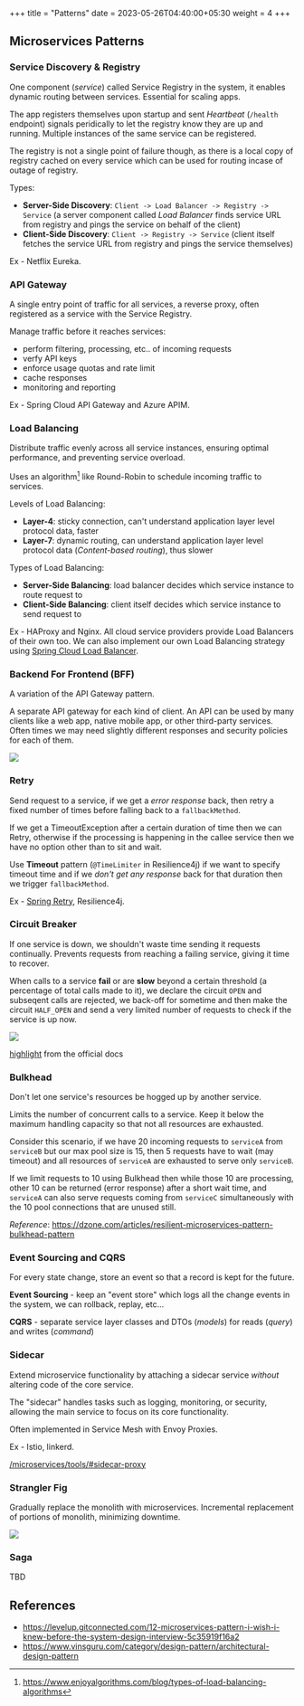 +++
title = "Patterns"
date = 2023-05-26T04:40:00+05:30
weight = 4
+++

## Microservices Patterns
### Service Discovery & Registry
One component (_service_) called Service Registry in the system, it enables dynamic routing between services. Essential for scaling apps.

The app registers themselves upon startup and sent _Heartbeat_ (`/health` endpoint) signals peridically to let the registry know they are up and running. Multiple instances of the same service can be registered.

The registry is not a single point of failure though, as there is a local copy of registry cached on every service which can be used for routing incase of outage of registry.

Types:
- **Server-Side Discovery**: `Client -> Load Balancer -> Registry -> Service` (a server component called _Load Balancer_ finds service URL from registry and pings the service on behalf of the client)
- **Client-Side Discovery**: `Client -> Registry -> Service` (client itself fetches the service URL from registry and pings the service themselves)

Ex - Netflix Eureka.

### API Gateway
A single entry point of traffic for all services, a reverse proxy, often registered as a service with the Service Registry. 

Manage traffic before it reaches services:
- perform filtering, processing, etc.. of incoming requests
- verfy API keys
- enforce usage quotas and rate limit
- cache responses
- monitoring and reporting

Ex - Spring Cloud API Gateway and Azure APIM.

### Load Balancing
Distribute traffic evenly across all service instances, ensuring optimal performance, and preventing service overload.

Uses an algorithm[^1] like Round-Robin to schedule incoming traffic to services.

Levels of Load Balancing:
- **Layer-4**: sticky connection, can't understand application layer level protocol data, faster
- **Layer-7**: dynamic routing, can understand application layer level protocol data (_Content-based routing_), thus slower

Types of Load Balancing:
- **Server-Side Balancing**: load balancer decides which service instance to route request to 
- **Client-Side Balancing**: client itself decides which service instance to send request to

Ex - HAProxy and Nginx. All cloud service providers provide Load Balancers of their own too. We can also implement our own Load Balancing strategy using [Spring Cloud Load Balancer](https://www.baeldung.com/spring-cloud-load-balancer).

### Backend For Frontend (BFF)
A variation of the API Gateway pattern.

A separate API gateway for each kind of client. An API can be used by many clients like a web app, native mobile app, or other third-party services. Often times we may need slightly different responses and security policies for each of them.

![](https://i.imgur.com/9oVQq2B.png)


### Retry
Send request to a service, if we get a _error response_ back, then retry a fixed number of times before falling back to a `fallbackMethod`.

If we get a TimeoutException after a certain duration of time then we can Retry, otherwise if the processing is happening in the callee service then we have no option other than to sit and wait.

Use **Timeout** pattern (`@TimeLimiter` in Resilience4j) if we want to specify timeout time and if we _don't get any response_ back for that duration then we trigger `fallbackMethod`.

Ex - [Spring Retry](https://www.baeldung.com/spring-retry), Resilience4j.

### Circuit Breaker
If one service is down, we shouldn't waste time sending it requests continually. Prevents requests from reaching a failing service, giving it time to recover.

When calls to a service **fail** or are **slow** beyond a certain threshold (a percentage of total calls made to it), we declare the circuit `OPEN` and subseqent calls are rejected, we back-off for sometime and then make the circuit `HALF_OPEN` and send a very limited number of requests to check if the service is up now.

![](https://files.readme.io/39cdd54-state_machine.jpg)

[highlight](https://resilience4j.readme.io/docs/circuitbreaker#failure-rate-and-slow-call-rate-thresholds:~:text=The%20state%20of,back%20to%20CLOSED.) from the official docs

### Bulkhead
Don't let one service's resources be hogged up by another service.

Limits the number of concurrent calls to a service. Keep it below the maximum handling capacity so that not all resources are exhausted.

Consider this scenario, if we have 20 incoming requests to `serviceA` from `serviceB` but our max pool size is 15, then 5 requests have to wait (may timeout) and all resources of `serviceA` are exhausted to serve only `serviceB`. 

If we limit requests to 10 using Bulkhead then while those 10 are processing, other 10 can be returned (error response) after a short wait time, and `serviceA` can also serve requests coming from `serviceC` simultaneously with the 10 pool connections that are unused still.

_Reference_: https://dzone.com/articles/resilient-microservices-pattern-bulkhead-pattern

### Event Sourcing and CQRS
For every state change, store an event so that a record is kept for the future.

**Event Sourcing** - keep an "event store" which logs all the change events in the system, we can rollback, replay, etc...

**CQRS** - separate service layer classes and DTOs (_models_) for reads (_query_) and writes (_command_)

### Sidecar
Extend microservice functionality by attaching a sidecar service _without_ altering code of the core service.

The "sidecar" handles tasks such as logging, monitoring, or security, allowing the main service to focus on its core functionality.

Often implemented in Service Mesh with Envoy Proxies.

Ex - Istio, linkerd.

[/microservices/tools/#sidecar-proxy](/microservices/tools/#sidecar-proxy)

### Strangler Fig
Gradually replace the monolith with microservices. Incremental replacement of portions of monolith, minimizing downtime.

![](https://i.imgur.com/17uo0gY.png)


### Saga
TBD


## References
- https://levelup.gitconnected.com/12-microservices-pattern-i-wish-i-knew-before-the-system-design-interview-5c35919f16a2
- https://www.vinsguru.com/category/design-pattern/architectural-design-pattern

[^1]: https://www.enjoyalgorithms.com/blog/types-of-load-balancing-algorithms
